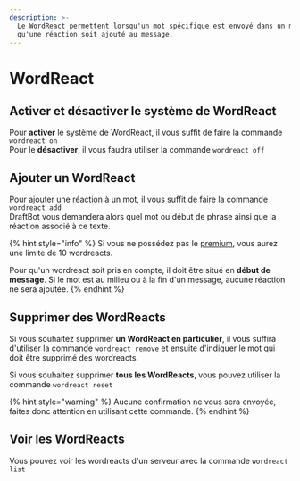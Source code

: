 ```yaml
---
description: >-
  Le WordReact permettent lorsqu'un mot spécifique est envoyé dans un message,
  qu'une réaction soit ajouté au message.
---
```


# WordReact

## Activer et désactiver le système de WordReact <a id="on-off"></a>

Pour **activer** le système de WordReact, il vous suffit de faire la commande `wordreact on`  
Pour le **désactiver**, il vous faudra utiliser la commande `wordreact off`

## Ajouter un WordReact <a id="add"></a>

Pour ajouter une réaction à un mot, il vous suffit de faire la commande `wordreact add`  
DraftBot vous demandera alors quel mot ou début de phrase ainsi que la réaction associé à ce texte.

{% hint style="info" %}
Si vous ne possédez pas le [premium](https://www.draftbot.fr/donateurs), vous aurez une limite de 10 wordreacts.  
  
Pour qu'un wordreact soit pris en compte, il doit être situé en **début de message**. Si le mot est au milieu ou à la fin d'un message, aucune réaction ne sera ajoutée.
{% endhint %}

## Supprimer des WordReacts <a id="delete"></a>

Si vous souhaitez supprimer **un WordReact en particulier**, il vous suffira d'utiliser la commande `wordreact remove` et ensuite d'indiquer le mot qui doit être supprimé des wordreacts.  
  
Si vous souhaitez supprimer **tous les WordReacts**, vous pouvez utiliser la commande `wordreact reset`

{% hint style="warning" %}
Aucune confirmation ne vous sera envoyée, faites donc attention en utilisant cette commande.
{% endhint %}

## Voir les WordReacts  <a id="view"></a>

Vous pouvez voir les wordreacts d'un serveur avec la commande `wordreact list`



